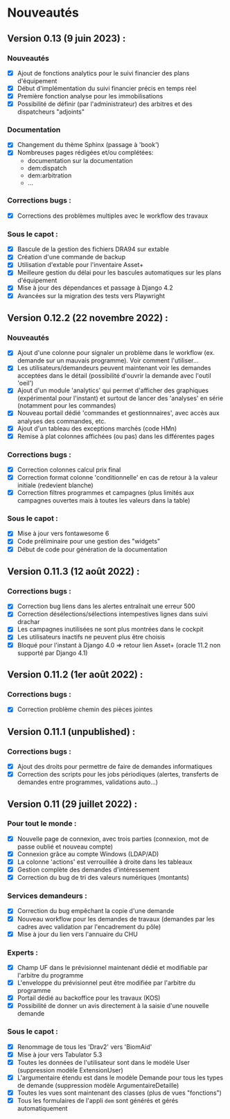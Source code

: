 # Nouveautés

## Version 0.13 (9 juin 2023) :

### Nouveautés
- [X] Ajout de fonctions analytics pour le suivi financier des plans d'équipement
- [X] Début d'implémentation du suivi financier précis en temps réel
- [X] Première fonction analyse pour les immobilisations
- [X] Possibilité de définir (par l'administrateur) des arbitres et des dispatcheurs "adjoints"

### Documentation
- [X] Changement du thème Sphinx (passage à 'book')
- [X] Nombreuses pages rédigées et/ou complétées:
   - documentation sur la documentation
   - dem:dispatch
   - dem:arbitration
   - ...

### Corrections bugs :

- [X] Corrections des problèmes multiples avec le workflow des travaux

### Sous le capot :

- [X] Bascule de la gestion des fichiers DRA94 sur extable
- [X] Création d'une commande de backup
- [X] Utilisation d'extable pour l'inventaire Asset+
- [X] Meilleure gestion du délai pour les bascules automatiques sur les plans d'équipement
- [X] Mise à jour des dépendances et passage à Django 4.2
- [X] Avancées sur la migration des tests vers Playwright

## Version 0.12.2 (22 novembre 2022) :

### Nouveautés

- [X] Ajout d'une colonne pour signaler un problème dans le workflow (ex. demande sur un mauvais programme). Voir comment l'utiliser...
- [X] Les utilisateurs/demandeurs peuvent maintenant voir les demandes acceptées dans le détail (possibilité d'ouvrir la demande avec l'outil 'oeil')
- [X] Ajout d'un module 'analytics' qui permet d'afficher des graphiques (expérimental pour l'instant) et surtout de lancer des 'analyses' en série (notamment pour les commandes)
- [X] Nouveau portail dédié 'commandes et gestionnnaires', avec accès aux analyses des commandes, etc.
- [X] Ajout d'un tableau des exceptions marchés (code HMn)
- [X] Remise à plat colonnes affichées (ou pas) dans les différentes pages

### Corrections bugs :

- [X] Correction colonnes calcul prix final
- [X] Correction format colonne 'conditionnelle' en cas de retour à la valeur initiale (redevient blanche)
- [X] Correction filtres programmes et campagnes (plus limités aux campagnes ouvertes mais à toutes les valeurs dans la table)

### Sous le capot :

- [X] Mise à jour vers fontawesome 6
- [X] Code préliminaire pour une gestion des "widgets"
- [X] Début de code pour génération de la documentation

## Version 0.11.3 (12 août 2022) :

### Corrections bugs :

- [X] Correction bug liens dans les alertes entraînait une erreur 500
- [X] Correction désélections/sélections intempestives lignes dans suivi drachar
- [X] Les campagnes inutilisées ne sont plus montrées dans le cockpit
- [X] Les utilisateurs inactifs ne peuvent plus être choisis
- [X] Bloqué pour l'instant à Django 4.0 => retour lien Asset+ (oracle 11.2 non supporté par Django 4.1)

## Version 0.11.2 (1er août 2022) :

### Corrections bugs :

- [X] Correction problème chemin des pièces jointes

## Version 0.11.1 (unpublished) :

### Corrections bugs :

- [X] Ajout des droits pour permettre de faire de demandes informatiques
- [X] Correction des scripts pour les jobs périodiques (alertes, transferts de demandes entre programmes,
      validations auto...)

## Version 0.11 (29 juillet 2022) :

### Pour tout le monde :

- [X] Nouvelle page de connexion, avec trois parties (connexion, mot de passe oublié et nouveau compte)
- [X] Connexion grâce au compte Windows (LDAP/AD)
- [X] La colonne 'actions' est verrouillée à droite dans les tableaux
- [X] Gestion complète des demandes d'intéressement
- [X] Correction du bug de tri des valeurs numériques (montants)

### Services demandeurs :

- [X] Correction du bug empêchant la copie d'une demande
- [X] Nouveau workflow pour les demandes de travaux (demandes par les cadres avec validation par l'encadrement du pôle)
- [X] Mise à jour du lien vers l'annuaire du CHU

### Experts :

- [X] Champ UF dans le prévisionnel maintenant dédié et modifiable par l'arbitre du programme
- [X] L'enveloppe du prévisionnel peut être modifiée par l'arbitre du programme
- [X] Portail dédié au backoffice pour les travaux (KOS)
- [X] Possibilité de donner un avis directement à la saisie d'une nouvelle demande

### Sous le capot :

- [X] Renommage de tous les 'Drav2' vers 'BiomAid'
- [X] Mise à jour vers Tabulator 5.3
- [X] Toutes les données de l'utilisateur sont dans le modèle User (suppression modèle ExtensionUser)
- [X] L'argumentaire étendu est dans le modèle Demande pour tous les types de demande (suppression modèle ArgumentaireDetaille)
- [X] Toutes les vues sont maintenant des classes (plus de vues "fonctions")
- [X] Tous les formulaires de l'appli `dem` sont générés et gérés automatiquement
